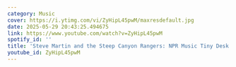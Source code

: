 ```yaml
---
category: Music
cover: https://i.ytimg.com/vi/ZyHipL45pwM/maxresdefault.jpg
date: 2025-05-29 20:43:25.494675
link: https://www.youtube.com/watch?v=ZyHipL45pwM
spotify_id: ''
title: 'Steve Martin and the Steep Canyon Rangers: NPR Music Tiny Desk Concert'
youtube_id: ZyHipL45pwM
---
```


